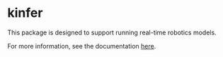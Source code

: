 # kinfer

This package is designed to support running real-time robotics models.

For more information, see the documentation [here](https://docs.kscale.dev/docs/k-infer).
